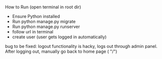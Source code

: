 How to Run (open terminal in root dir)
- Ensure Python installed
- Run python manage.py migrate
- Run python manage.py runserver
- follow url in terminal
- create user (user gets logged in automatically)

bug to be fixed: logout functionality is hacky, logs out through admin panel. After logging out, manually go back to home page ( "/")
